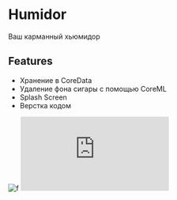 # Humidor    
Ваш карманный хьюмидор

## Features
- Хранение в CoreData 
- Удаление фона сигары с помощью CoreML
- Splash Screen
- Верстка кодом


![f](https://user-images.githubusercontent.com/45273279/152882613-cb6e335b-a6f5-4d10-97aa-9e33b423c406.gif)
![n](https://github.com/Kirill12a/Humidor/files/8326178/IMG_1307.pdf)
